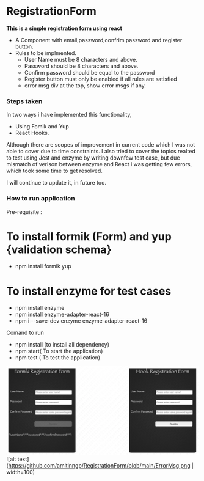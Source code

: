 # RegistrationForm
**This is a simple registration form using react**

* A Component with email,password,confrim password and register button.
* Rules to be implmented.
    - User Name must be 8 characters and above.
    - Password should be 8 characters and above.
    - Confirm password should be equal to the password 
    - Register button must only be enabled if all rules are satisfied
    - error msg div at the top, show error msgs if any.


### Steps taken
In two ways i have implemented this functionality,
- Using Fomik and Yup
- React Hooks.

Although there are  scopes of improvement in current code which I was not able to cover due to time constraints.
I also tried to cover the topics realted to test using Jest and enzyme by writing downfew test case, but due 
mismatch of verison between enzyme and React i was getting few errors, which took some time to get resolved.

I will continue to update it, in future too.

### How to run application

Pre-requisite :
# To install formik (Form) and yup {validation schema}
- npm install formik yup 
# To install enzyme for test cases
- npm install enzyme
- npm install enzyme-adapter-react-16
- npm i --save-dev enzyme enzyme-adapter-react-16

Comand to run
- npm install (to install all dependency)
- npm start( To start the application)
- npm test ( To test the application)

![alt text](https://github.com/amitinngp/RegistrationForm/blob/main/Two%20ways%20of%20implementation.png)
![alt text](https://github.com/amitinngp/RegistrationForm/blob/main/ErrorMsg.png | width=100)
